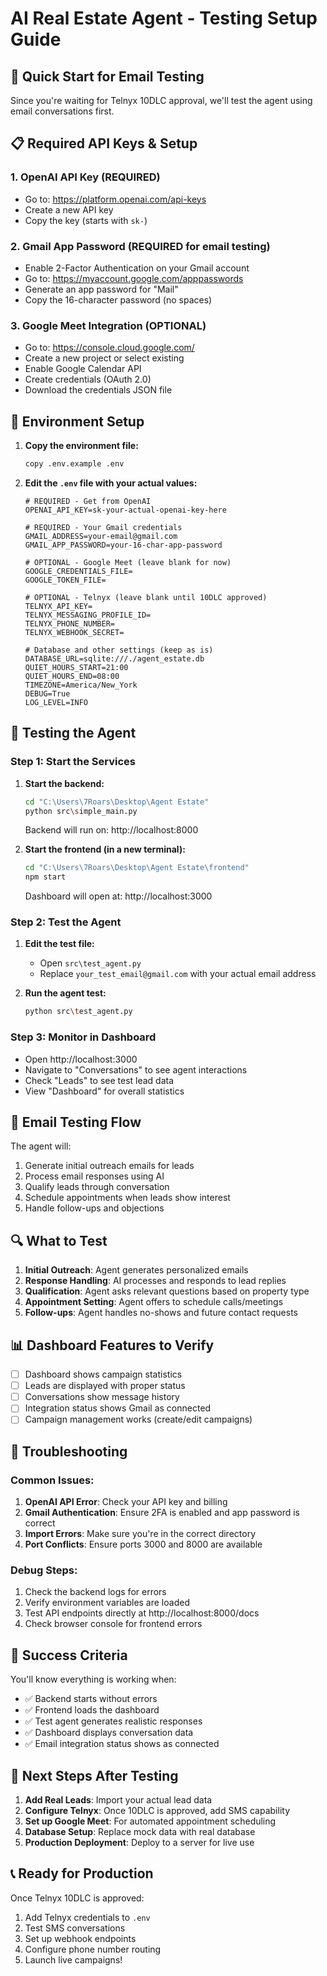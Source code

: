 # AI Real Estate Agent - Testing Setup Guide

## 🚀 Quick Start for Email Testing

Since you're waiting for Telnyx 10DLC approval, we'll test the agent using email conversations first.

## 📋 Required API Keys & Setup

### 1. OpenAI API Key (REQUIRED)
- Go to: https://platform.openai.com/api-keys
- Create a new API key
- Copy the key (starts with `sk-`)

### 2. Gmail App Password (REQUIRED for email testing)
- Enable 2-Factor Authentication on your Gmail account
- Go to: https://myaccount.google.com/apppasswords
- Generate an app password for "Mail"
- Copy the 16-character password (no spaces)

### 3. Google Meet Integration (OPTIONAL)
- Go to: https://console.cloud.google.com/
- Create a new project or select existing
- Enable Google Calendar API
- Create credentials (OAuth 2.0)
- Download the credentials JSON file

## 🔧 Environment Setup

1. **Copy the environment file:**
   ```bash
   copy .env.example .env
   ```

2. **Edit the `.env` file with your actual values:**
   ```env
   # REQUIRED - Get from OpenAI
   OPENAI_API_KEY=sk-your-actual-openai-key-here
   
   # REQUIRED - Your Gmail credentials
   GMAIL_ADDRESS=your-email@gmail.com
   GMAIL_APP_PASSWORD=your-16-char-app-password
   
   # OPTIONAL - Google Meet (leave blank for now)
   GOOGLE_CREDENTIALS_FILE=
   GOOGLE_TOKEN_FILE=
   
   # OPTIONAL - Telnyx (leave blank until 10DLC approved)
   TELNYX_API_KEY=
   TELNYX_MESSAGING_PROFILE_ID=
   TELNYX_PHONE_NUMBER=
   TELNYX_WEBHOOK_SECRET=
   
   # Database and other settings (keep as is)
   DATABASE_URL=sqlite:///./agent_estate.db
   QUIET_HOURS_START=21:00
   QUIET_HOURS_END=08:00
   TIMEZONE=America/New_York
   DEBUG=True
   LOG_LEVEL=INFO
   ```

## 🧪 Testing the Agent

### Step 1: Start the Services
1. **Start the backend:**
   ```bash
   cd "C:\Users\7Roars\Desktop\Agent Estate"
   python src\simple_main.py
   ```
   Backend will run on: http://localhost:8000

2. **Start the frontend (in a new terminal):**
   ```bash
   cd "C:\Users\7Roars\Desktop\Agent Estate\frontend"
   npm start
   ```
   Dashboard will open at: http://localhost:3000

### Step 2: Test the Agent
1. **Edit the test file:**
   - Open `src\test_agent.py`
   - Replace `your_test_email@gmail.com` with your actual email address

2. **Run the agent test:**
   ```bash
   python src\test_agent.py
   ```

### Step 3: Monitor in Dashboard
- Open http://localhost:3000
- Navigate to "Conversations" to see agent interactions
- Check "Leads" to see test lead data
- View "Dashboard" for overall statistics

## 📧 Email Testing Flow

The agent will:
1. Generate initial outreach emails for leads
2. Process email responses using AI
3. Qualify leads through conversation
4. Schedule appointments when leads show interest
5. Handle follow-ups and objections

## 🔍 What to Test

1. **Initial Outreach**: Agent generates personalized emails
2. **Response Handling**: AI processes and responds to lead replies
3. **Qualification**: Agent asks relevant questions based on property type
4. **Appointment Setting**: Agent offers to schedule calls/meetings
5. **Follow-ups**: Agent handles no-shows and future contact requests

## 📊 Dashboard Features to Verify

- [ ] Dashboard shows campaign statistics
- [ ] Leads are displayed with proper status
- [ ] Conversations show message history
- [ ] Integration status shows Gmail as connected
- [ ] Campaign management works (create/edit campaigns)

## 🚨 Troubleshooting

### Common Issues:
1. **OpenAI API Error**: Check your API key and billing
2. **Gmail Authentication**: Ensure 2FA is enabled and app password is correct
3. **Import Errors**: Make sure you're in the correct directory
4. **Port Conflicts**: Ensure ports 3000 and 8000 are available

### Debug Steps:
1. Check the backend logs for errors
2. Verify environment variables are loaded
3. Test API endpoints directly at http://localhost:8000/docs
4. Check browser console for frontend errors

## 🎯 Success Criteria

You'll know everything is working when:
- ✅ Backend starts without errors
- ✅ Frontend loads the dashboard
- ✅ Test agent generates realistic responses
- ✅ Dashboard displays conversation data
- ✅ Email integration status shows as connected

## 🔄 Next Steps After Testing

1. **Add Real Leads**: Import your actual lead data
2. **Configure Telnyx**: Once 10DLC is approved, add SMS capability
3. **Set up Google Meet**: For automated appointment scheduling
4. **Database Setup**: Replace mock data with real database
5. **Production Deployment**: Deploy to a server for live use

## 📞 Ready for Production

Once Telnyx 10DLC is approved:
1. Add Telnyx credentials to `.env`
2. Test SMS conversations
3. Set up webhook endpoints
4. Configure phone number routing
5. Launch live campaigns!
